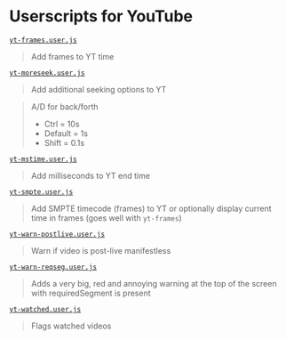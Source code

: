 # Userscripts for YouTube

[`yt-frames.user.js`](https://uscript.mchang.xyz/yt/yt-frames.user.js)
> Add frames to YT time

[`yt-moreseek.user.js`](https://uscript.mchang.xyz/yt/yt-moreseek.user.js)
> Add additional seeking options to YT

> A/D for back/forth
>- Ctrl = 10s
>- Default = 1s
>- Shift = 0.1s

[`yt-mstime.user.js`](https://uscript.mchang.xyz/yt/yt-mstime.user.js)
> Add milliseconds to YT end time

[`yt-smpte.user.js`](https://uscript.mchang.xyz/yt/yt-smpte.user.js)
> Add SMPTE timecode (frames) to YT or optionally display current time in frames (goes well with `yt-frames`)

[`yt-warn-postlive.user.js`](https://uscript.mchang.xyz/yt/yt-warn-postlive.user.js)
> Warn if video is post-live manifestless

[`yt-warn-reqseg.user.js`](https://uscript.mchang.xyz/yt/yt-warn-reqseg.user.js)
> Adds a very big, red and annoying warning at the top of the screen with requiredSegment is present

[`yt-watched.user.js`](https://uscript.mchang.xyz/yt/yt-watched.user.js)
> Flags watched videos